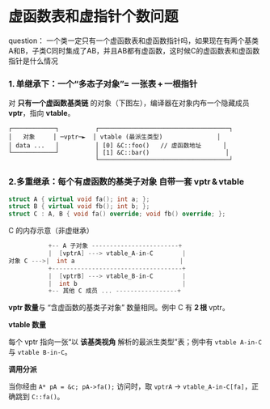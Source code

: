 # 虚函数表和虚指针个数问题
question：
一个类一定只有一个虚函数表和虚函数指针吗，如果现在有两个基类A和B，子类C同时集成了AB，并且AB都有虚函数，这时候C的虚函数表和虚函数指针是什么情况

### 1. 单继承下：一个“多态子对象”= 一张表 + 一根指针

对 **只有一个虚函数基类链** 的对象（下图左），编译器在对象内布一个隐藏成员 **vptr**，指向 **vtable**。
```
┌────────────┐          ┌────────────────────────────────────┐
│   对象     │ ─vptr─►  │ vtable (最派生类型)               │
│ data ...   │          │ [0] &C::foo()   // 虚函数地址      │
└────────────┘          │ [1] &C::bar()                     │
                        └────────────────────────────────────┘
```

### 2.多重继承：**每个有虚函数的基类子对象** 自带一套 vptr & vtable
```cpp
struct A { virtual void fa(); int a; };
struct B { virtual void fb(); int b; };
struct C : A, B { void fa() override; void fb() override; };
```
C 的内存示意（非虚继承）
```	cpp
           +-- A 子对象 ------------------------+
           |  [vptrA] ---> vtable_A-in-C        |
对象 C --->|  int a                             |
           +------------------------------------+
           |  [vptrB] ---> vtable_B-in-C        |
           |  int b                             |
           +-- 其他 C 成员 ... -----------------+

```

**vptr 数量**与 “含虚函数的基类子对象” 数量相同。例中 C 有 **2 根** vptr。

**vtable 数量**

每个 vptr 指向一张“以 **该基类视角** 解析的最派生类型”表；例中有 `vtable A‑in‑C` 与 `vtable B‑in‑C`。

**调用分派**

当你经由 `A* pA = &c; pA->fa();` 访问时，取 `vptrA` → `vtable_A‑in‑C[fa]`，正确跳到 `C::fa()`。
<!--stackedit_data:
eyJoaXN0b3J5IjpbLTc0MjY3ODYxNF19
-->